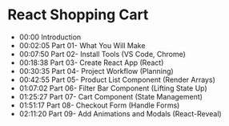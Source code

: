 # React Shopping Cart

* 00:00 Introduction
* 00:02:05 Part 01- What You Will Make
* 00:07:50 Part 02- Install Tools (VS Code, Chrome)
* 00:18:38 Part 03- Create React App (React)
* 00:30:35 Part 04- Project Workflow (Planning)
* 00:42:55 Part 05- Product List Component (Render Arrays)
* 01:07:02 Part 06- Filter Bar Component  (Lifting State Up)
* 01:25:27 Part 07- Cart Component (State Management)
* 01:51:17 Part 08- Checkout Form (Handle Forms)
* 02:11:20 Part 09- Add Animations and Modals (React-Reveal)
